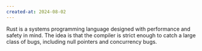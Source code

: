 ```yaml
---
created-at: 2024-08-02
---
```


Rust is a systems programming language designed with performance and safety in mind. The idea is that the compiler is strict enough to catch a large class of bugs, including null pointers and concurrency bugs.
